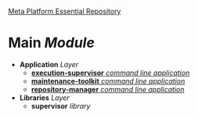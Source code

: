 [Meta Platform Essential Repository](../README.md)
# Main *Module*
- **Application** *Layer*
  - [**execution-supervisor** *command line application*](./Application.layer/instance-supervisor.cli/README.md)
  - [**maintenance-toolkit** *command line application*](./Application.layer/maintenance-toolkit.cli/README.md)
  - [**repository-manager** *command line application*](./Application.layer/repository-manager.cli/README.md)
- **Libraries** *Layer*
  - **supervisor** *library*